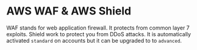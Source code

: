 # AWS WAF & AWS Shield
WAF stands for web application firewall. It protects from common layer 7 exploits. Shield work to protect you from DDoS attacks. It is automatically activated `standard` on accounts but it can be upgraded to to `advanced`.

